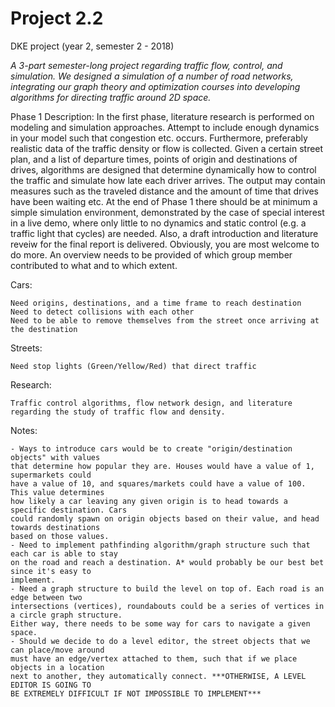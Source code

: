 # Project 2.2
DKE project (year 2, semester 2 - 2018)

*A 3-part semester-long project regarding traffic flow, control, and simulation. We designed a simulation of a number of road networks, integrating our graph theory and optimization courses into developing algorithms for directing traffic around 2D space.*

Phase 1 Description:
In the first phase, literature research is performed on modeling and simulation approaches. 
Attempt to include enough dynamics in your model such that congestion etc. occurs. 
Furthermore, preferably realistic data of the traffic density or flow is collected. 
Given a certain street plan, and a list of departure times, points of origin and destinations of drives, algorithms are designed that determine dynamically how to control the traffic and simulate how late each driver arrives. 
The output may contain measures such as the traveled distance and the amount of time that drives have been waiting etc. 
At the end of Phase 1 there should be at minimum a simple simulation environment, demonstrated by the case of special interest in a live demo, where only little to no dynamics and static control (e.g. a traffic light that cycles) are needed. 
Also, a draft introduction and literature reveiw for the final report is delivered. 
Obviously, you are most welcome to do more. 
An overview needs to be provided of which group member contributed to what and to which extent. 

Cars:

    Need origins, destinations, and a time frame to reach destination
    Need to detect collisions with each other
    Need to be able to remove themselves from the street once arriving at the destination

Streets: 

    Need stop lights (Green/Yellow/Red) that direct traffic

Research:

    Traffic control algorithms, flow network design, and literature regarding the study of traffic flow and density.

Notes:

    - Ways to introduce cars would be to create "origin/destination objects" with values 
    that determine how popular they are. Houses would have a value of 1, supermarkets could 
    have a value of 10, and squares/markets could have a value of 100. This value determines 
    how likely a car leaving any given origin is to head towards a specific destination. Cars 
    could randomly spawn on origin objects based on their value, and head towards destinations 
    based on those values.
    - Need to implement pathfinding algorithm/graph structure such that each car is able to stay 
    on the road and reach a destination. A* would probably be our best bet since it's easy to 
    implement.
    - Need a graph structure to build the level on top of. Each road is an edge between two 
    intersections (vertices), roundabouts could be a series of vertices in a circle graph structure.
    Either way, there needs to be some way for cars to navigate a given space.
    - Should we decide to do a level editor, the street objects that we can place/move around 
    must have an edge/vertex attached to them, such that if we place objects in a location 
    next to another, they automatically connect. ***OTHERWISE, A LEVEL EDITOR IS GOING TO 
    BE EXTREMELY DIFFICULT IF NOT IMPOSSIBLE TO IMPLEMENT***
